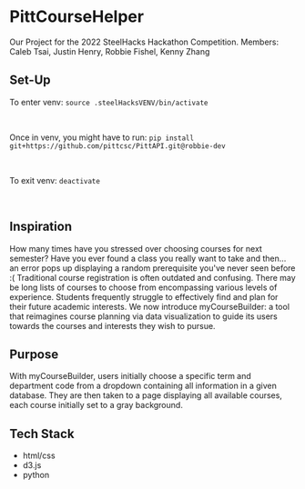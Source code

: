 # PittCourseHelper
Our Project for the 2022 SteelHacks Hackathon Competition.
Members: Caleb Tsai, Justin Henry, Robbie Fishel, Kenny Zhang

## Set-Up
To enter venv: ` source .steelHacksVENV/bin/activate `

<br>

Once in venv, you might have to run: ` pip install git+https://github.com/pittcsc/PittAPI.git@robbie-dev `

<br>

To exit venv: ` deactivate `

<br>

## Inspiration
How many times have you stressed over choosing courses for next semester? Have you ever found a class you really want to take and then... an error pops up displaying a random prerequisite you've never seen before :( Traditional course registration is often outdated and confusing. There may be long lists of courses to choose from encompassing various levels of experience. Students frequently struggle to effectively find and plan for their future academic interests. We now introduce myCourseBuilder: a tool that reimagines course planning via data visualization to guide its users towards the courses and interests they wish to pursue.

## Purpose
With myCourseBuilder, users initially choose a specific term and department code from a dropdown  containing all information in a given database. They are then taken to a page displaying all available courses, each course initially set to a gray background. 

## Tech Stack
- html/css
- d3.js
- python
